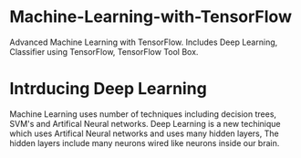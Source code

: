 # Machine-Learning-with-TensorFlow
Advanced Machine Learning with TensorFlow. Includes Deep Learning, Classifier using TensorFlow, TensorFlow Tool Box.

# Intrducing Deep Learning
Machine Learning uses number of techniques including decision trees, SVM's and Artifical Neural networks.
Deep Learning is a new techinique which uses Artifical Neural networks and uses many hidden layers, The hidden 
layers include many neurons wired like neurons inside our brain.

